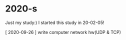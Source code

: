 # 2020-s
Just my study:)
I started this study in 20-02-05!

[ 2020-09-26 ]
write computer network hw(UDP & TCP)
